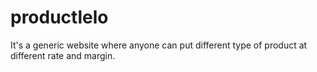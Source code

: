 # productlelo
It's a generic website where anyone can put different type of product at different rate and margin.
